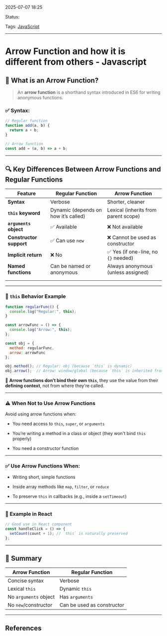 
2025-07-07 18:25

Status:

Tags: [JavaScript](3%20-%20Tags/JavaScript.md)

---
# Arrow Function and how it is different from others - Javascript
## 🏹 What is an Arrow Function?

> An **arrow function** is a shorthand syntax introduced in ES6 for writing anonymous functions.

### ✅ Syntax:

```js
// Regular function
function add(a, b) {
  return a + b;
}

// Arrow function
const add = (a, b) => a + b;
```

---

## 🔍 Key Differences Between Arrow Functions and Regular Functions

| Feature                 | Regular Function                     | Arrow Function                       |
| ----------------------- | ------------------------------------ | ------------------------------------ |
| **Syntax**              | Verbose                              | Shorter, cleaner                     |
| **`this` keyword**      | Dynamic (depends on how it’s called) | Lexical (inherits from parent scope) |
| **`arguments` object**  | ✅ Available                          | ❌ Not available                      |
| **Constructor support** | ✅ Can use `new`                      | ❌ Cannot be used as constructor      |
| **Implicit return**     | ❌ No                                 | ✅ Yes (if one-line, no `{}` needed)  |
| **Named functions**     | Can be named or anonymous            | Always anonymous (unless assigned)   |
|                         |                                      |                                      |
|                         |                                      |                                      |

---

### 🎯 `this` Behavior Example

```js
function regularFunc() {
  console.log("Regular:", this);
}

const arrowFunc = () => {
  console.log("Arrow:", this);
};

const obj = {
  method: regularFunc,
  arrow: arrowFunc
};

obj.method(); // Regular: obj (because `this` is dynamic)
obj.arrow();  // Arrow: window/global (because `this` is inherited from creation scope)
```

🔑 **Arrow functions don’t bind their own `this`**, they use the value from their **defining context**, not from where they're called.

---

### ⚠️ When Not to Use Arrow Functions

Avoid using arrow functions when:

- You need access to `this`, `super`, or `arguments`
    
- You’re writing a method in a class or object (they won't bind `this` properly)
    
- You need a constructor function
    

---

### ✅ Use Arrow Functions When:

- Writing short, simple functions
    
- Inside array methods like `map`, `filter`, or `reduce`
    
- To preserve `this` in callbacks (e.g., inside a `setTimeout`)
    

---

### 🔁 Example in React

```js
// Good use in React component
const handleClick = () => {
  setCount(count + 1); // `this` is naturally preserved
};
```

---

## 🧠 Summary

|Arrow Function|Regular Function|
|---|---|
|Concise syntax|Verbose|
|Lexical `this`|Dynamic `this`|
|No `arguments` object|Has `arguments`|
|No `new`/constructor|Can be used as constructor|

---
## References